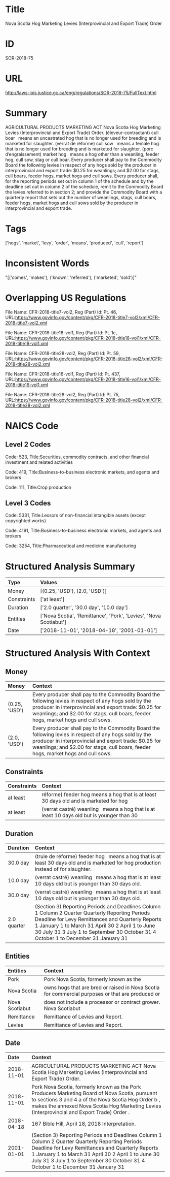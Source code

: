# Title
Nova Scotia Hog Marketing Levies (Interprovincial and Export Trade) Order


# ID
SOR-2018-75

# URL
http://laws-lois.justice.gc.ca/eng/regulations/SOR-2018-75/FullText.html


# Summary
AGRICULTURAL PRODUCTS MARKETING ACT Nova Scotia Hog Marketing Levies (Interprovincial and Export Trade) Order.
(éleveur-contractant) cull boar  means an uncastrated hog that is no longer used for breeding and is marketed for slaughter.
(verrat de réforme) cull sow  means a female hog that is no longer used for breeding and is marketed for slaughter.
(porc d’engraissement) market hog  means a hog other than a weanling, feeder hog, cull sow, stag or cull boar.
Every producer shall pay to the Commodity Board the following levies in respect of any hogs sold by the producer in interprovincial and export trade: $0.25 for weanlings; and $2.00 for stags, cull boars, feeder hogs, market hogs and cull sows.
Every producer shall, for the reporting periods set out in column 1 of the schedule and by the deadline set out in column 2 of the schedule, remit to the Commodity Board the levies referred to in section 2; and provide the Commodity Board with a quarterly report that sets out the number of weanlings, stags, cull boars, feeder hogs, market hogs and cull sows sold by the producer in interprovincial and export trade.


# Tags
['hogs', 'market', 'levy', 'order', 'means', 'produced', 'cull', 'report']


# Inconsistent Words
"[('comes', 'makes'), ('known', 'referred'), ('marketed', 'sold')]"


# Overlapping US Regulations
File Name: CFR-2018-title7-vol2, Reg (Part) Id: Pt. 46, URL:https://www.govinfo.gov/content/pkg/CFR-2018-title7-vol2/xml/CFR-2018-title7-vol2.xml

File Name: CFR-2018-title18-vol1, Reg (Part) Id: Pt. 1c, URL:https://www.govinfo.gov/content/pkg/CFR-2018-title18-vol1/xml/CFR-2018-title18-vol1.xml

File Name: CFR-2018-title28-vol2, Reg (Part) Id: Pt. 59, URL:https://www.govinfo.gov/content/pkg/CFR-2018-title28-vol2/xml/CFR-2018-title28-vol2.xml

File Name: CFR-2018-title16-vol1, Reg (Part) Id: Pt. 437, URL:https://www.govinfo.gov/content/pkg/CFR-2018-title16-vol1/xml/CFR-2018-title16-vol1.xml

File Name: CFR-2018-title28-vol2, Reg (Part) Id: Pt. 75, URL:https://www.govinfo.gov/content/pkg/CFR-2018-title28-vol2/xml/CFR-2018-title28-vol2.xml




# NAICS Code
## Level 2 Codes
Code: 523, Title:Securities, commodity contracts, and other financial investment and related activities

Code: 419, Title:Business-to-business electronic markets, and agents and brokers

Code: 111, Title:Crop production




## Level 3 Codes
Code: 5331, Title:Lessors of non-financial intangible assets (except copyrighted works)

Code: 4191, Title:Business-to-business electronic markets, and agents and brokers

Code: 3254, Title:Pharmaceutical and medicine manufacturing







# Structured Analysis Summary
| Type        | Values                                                            |
|:------------|:------------------------------------------------------------------|
| Money       | [(0.25, 'USD'), (2.0, 'USD')]                                     |
| Constraints | ['at least']                                                      |
| Duration    | ['2.0 quarter', '30.0 day', '10.0 day']                           |
| Entities    | ['Nova Scotia', 'Remittance', 'Pork', 'Levies', 'Nova Scotiabut'] |
| Date        | ['2018-11-01', '2018-04-18', '2001-01-01']                        |


# Structured Analysis With Context
 


## Money
| Money         | Context                                                                                                                                                                                                                                             |
|:--------------|:----------------------------------------------------------------------------------------------------------------------------------------------------------------------------------------------------------------------------------------------------|
| (0.25, 'USD') | Every producer shall pay to the Commodity Board the following levies in respect of any hogs sold by the producer in interprovincial and export trade: $0.25 for weanlings; and $2.00 for stags, cull boars, feeder hogs, market hogs and cull sows. |
| (2.0, 'USD')  | Every producer shall pay to the Commodity Board the following levies in respect of any hogs sold by the producer in interprovincial and export trade: $0.25 for weanlings; and $2.00 for stags, cull boars, feeder hogs, market hogs and cull sows. |


## Constraints
| Constraints   | Context                                                                                    |
|:--------------|:-------------------------------------------------------------------------------------------|
| at least      | réforme) feeder hog means a hog that is at least 30 days old and is marketed for hog       |
| at least      | (verrat castré) weanling  means a hog that is  at least 10 days old but is younger than 30 |


## Duration
| Duration    | Context                                                                                                                                                                                                                                                                                       |
|:------------|:----------------------------------------------------------------------------------------------------------------------------------------------------------------------------------------------------------------------------------------------------------------------------------------------|
| 30.0 day    | (truie de réforme) feeder hog  means a hog that is at least 30 days old and is marketed for hog production instead of for slaughter.                                                                                                                                                          |
| 10.0 day    | (verrat castré) weanling  means a hog that is at least 10 days old but is younger than 30 days old.                                                                                                                                                                                           |
| 30.0 day    | (verrat castré) weanling  means a hog that is at least 10 days old but is younger than 30 days old.                                                                                                                                                                                           |
| 2.0 quarter | (Section 3) Reporting Periods and Deadlines Column 1 Column 2 Quarter Quarterly Reporting Periods Deadline for Levy Remittances and Quarterly Reports 1 January 1 to March 31 April 30 2 April 1 to June 30 July 31 3 July 1 to September 30 October 31 4 October 1 to December 31 January 31 |


## Entities
| Entities       | Context                                                                                          |
|:---------------|:-------------------------------------------------------------------------------------------------|
| Pork           | Pork  Nova Scotia, formerly known as the                                                         |
| Nova Scotia    | owns hogs that are bred or raised in Nova Scotia for commercial purposes or that are produced or |
| Nova Scotiabut | does not include a processor or contract grower. Nova Scotiabut                                  |
| Remittance     | Remittance  of Levies and Report.                                                                |
| Levies         | Remittance of  Levies  and Report.                                                               |


## Date
| Date       | Context                                                                                                                                                                                                                                                                                       |
|:-----------|:----------------------------------------------------------------------------------------------------------------------------------------------------------------------------------------------------------------------------------------------------------------------------------------------|
| 2018-11-01 | AGRICULTURAL PRODUCTS MARKETING ACT Nova Scotia Hog Marketing Levies (Interprovincial and Export Trade) Order.                                                                                                                                                                                |
| 2018-11-01 | Pork Nova Scotia, formerly known as the Pork Producers Marketing Board of Nova Scotia, pursuant to sections 3 and 4 a  of the  Nova Scotia Hog Order b , makes the annexed  Nova Scotia Hog Marketing Levies (Interprovincial and Export Trade) Order .                                       |
| 2018-04-18 | 167 Bible Hill, April 18, 2018 Interpretation.                                                                                                                                                                                                                                                |
| 2001-01-01 | (Section 3) Reporting Periods and Deadlines Column 1 Column 2 Quarter Quarterly Reporting Periods Deadline for Levy Remittances and Quarterly Reports 1 January 1 to March 31 April 30 2 April 1 to June 30 July 31 3 July 1 to September 30 October 31 4 October 1 to December 31 January 31 |


